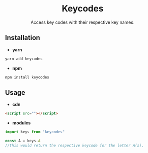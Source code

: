 <h1 align="center">Keycodes</h1>

<p align="center">Access key codes with their respective key names.</p>

## Installation

- __yarn__
```sh
yarn add keycodes
```

- __npm__
```sh
npm install keycodes
```

## Usage
- __cdn__

```html
<script src=""></script>
```

- __modules__
```js
import keys from "keycodes"

const A = keys.A 
//this would return the respective keycode for the letter A(a).
```